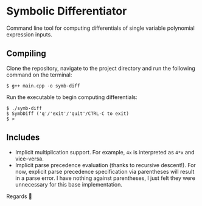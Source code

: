 # Symbolic Differentiator
Command line tool for computing differentials of single variable polynomial expression inputs.

## Compiling
Clone the repository, navigate to the project directory and run the following command on the terminal:
```
$ g++ main.cpp -o symb-diff
```
Run the executable to begin computing differentials:
```
$ ./symb-diff
$ SymbDiff ('q'/'exit'/'quit'/CTRL-C to exit)
$ >
```
## Includes
- Implicit multiplication support. For example, `4x` is interpreted as `4*x` and vice-versa.
- Implicit parse precedence evaluation (thanks to recursive descent!). For now, explicit parse precedence specification via parentheses will result in a parse error.
  I have nothing against parentheses, I just felt they were unnecessary for this base implementation.

Regards 🫰
